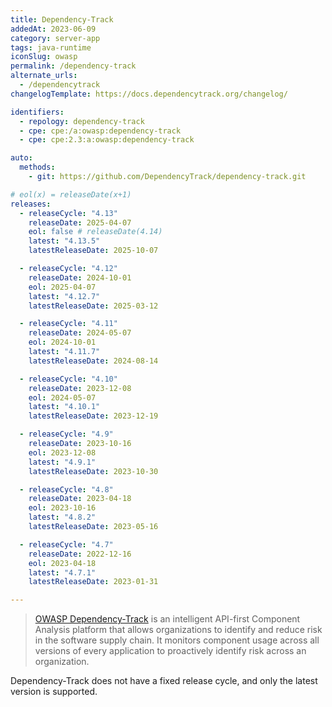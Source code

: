 ```yaml
---
title: Dependency-Track
addedAt: 2023-06-09
category: server-app
tags: java-runtime
iconSlug: owasp
permalink: /dependency-track
alternate_urls:
  - /dependencytrack
changelogTemplate: https://docs.dependencytrack.org/changelog/

identifiers:
  - repology: dependency-track
  - cpe: cpe:/a:owasp:dependency-track
  - cpe: cpe:2.3:a:owasp:dependency-track

auto:
  methods:
    - git: https://github.com/DependencyTrack/dependency-track.git

# eol(x) = releaseDate(x+1)
releases:
  - releaseCycle: "4.13"
    releaseDate: 2025-04-07
    eol: false # releaseDate(4.14)
    latest: "4.13.5"
    latestReleaseDate: 2025-10-07

  - releaseCycle: "4.12"
    releaseDate: 2024-10-01
    eol: 2025-04-07
    latest: "4.12.7"
    latestReleaseDate: 2025-03-12

  - releaseCycle: "4.11"
    releaseDate: 2024-05-07
    eol: 2024-10-01
    latest: "4.11.7"
    latestReleaseDate: 2024-08-14

  - releaseCycle: "4.10"
    releaseDate: 2023-12-08
    eol: 2024-05-07
    latest: "4.10.1"
    latestReleaseDate: 2023-12-19

  - releaseCycle: "4.9"
    releaseDate: 2023-10-16
    eol: 2023-12-08
    latest: "4.9.1"
    latestReleaseDate: 2023-10-30

  - releaseCycle: "4.8"
    releaseDate: 2023-04-18
    eol: 2023-10-16
    latest: "4.8.2"
    latestReleaseDate: 2023-05-16

  - releaseCycle: "4.7"
    releaseDate: 2022-12-16
    eol: 2023-04-18
    latest: "4.7.1"
    latestReleaseDate: 2023-01-31

---
```


> [OWASP Dependency-Track](https://dependencytrack.org/) is an intelligent API-first Component
> Analysis platform that allows organizations to identify and reduce risk in the software supply
> chain. It monitors component usage across all versions of every application to
> proactively identify risk across an organization.

Dependency-Track does not have a fixed release cycle, and only the latest version is supported.

